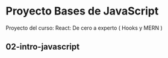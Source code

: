 # Proyecto Bases de JavaScript
Proyecto del curso: React: De cero a experto ( Hooks y MERN )

## 02-intro-javascript